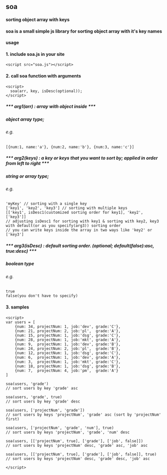 ## **soa**
#### sorting object array with keys
#### **soa** is a small simple js library for sorting object array with it's key names



#### **usage**

#### 1. include soa.js in your site
```<script src="soa.js"></script>```

#### 2. call soa function with arguments
```
<script>
  soa(arr, key, isDesc(optional));
</script>
```

##### *** **arg1(arr) : array with object inside** ***
##### object array type;
###### e.g.
```[{num:1, name:'a'}, {num:2, name:'b'}, {num:3, name:'c'}]```

##### *** **arg2(keys) : a key or keys that you want to sort by; applied in order from left to right** ***
##### string or array type;
###### e.g.
```
'myKey' // sorting with a single key
['key1', 'key2', 'key3'] // sorting with multiple keys
[['key1', isDesc1(customized sorting order for key1], 'key2', ['key3']]
// adjusting isDesc1 for sorting with key1 & sorting with key2, key3 with default(or as you specify(arg3)) sorting order
// you can write keys inside the array in two ways like 'key2' or ['key3']
```

##### *** **arg3(isDesc) : default sorting order. (optional; default(false):asc, true:desc)** ***
##### boolean type
###### e.g.
```
true
false(you don't have to specify)
```

#### 3. samples
```
<script>
var users = [
    {num: 34, projectNum: 1, job:'dev', grade:'C'},
    {num: 21, projectNum: 2, job:'pl',  grade:'A'},
    {num: 15, projectNum: 1, job:'dsg', grade:'C'},
    {num: 28, projectNum: 1, job:'mkt', grade:'A'},
    {num: 9,  projectNum: 1, job:'dev', grade:'B'},
    {num: 24, projectNum: 2, job:'pl',  grade:'B'},
    {num: 12, projectNum: 1, job:'dsg', grade:'C'},
    {num: 6,  projectNum: 1, job:'dev', grade:'A'},
    {num: 3,  projectNum: 1, job:'mkt', grade:'C'},
    {num: 18, projectNum: 1, job:'dsg', grade:'B'},
    {num: 7,  projectNum: 4, job:'pm',  grade:'A'}
]
```
```
soa(users, 'grade')
// sort users by key 'grade' asc

soa(users, 'grade', true)
// sort users by key 'grade' desc

soa(users, ['projectNum', 'grade'])
// sort users by keys 'projectNum', 'grade' asc (sort by 'projectNum' first)

soa(users, ['projectNum', 'grade', 'num'], true)
// sort users by keys 'projectNum', 'grade', 'num' desc

soa(users, [['projectNum', true], ['grade'], ['job', false]])
// sort users by keys 'projectNum' desc, 'grade' asc, 'job' asc

soa(users, [['projectNum', true], ['grade'], ['job', false]], true)
// sort users by keys 'projectNum' desc, 'grade' desc, 'job' asc

</script>
```
